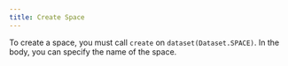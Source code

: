 ```yaml
---
title: Create Space
---
```


To create a space, you must call `create` on `dataset(Dataset.SPACE)`. In the body, you can specify the name of the space.

```tsx file=../../../../../../packages/sdk/examples/create_space.ts#L11-L26
```
